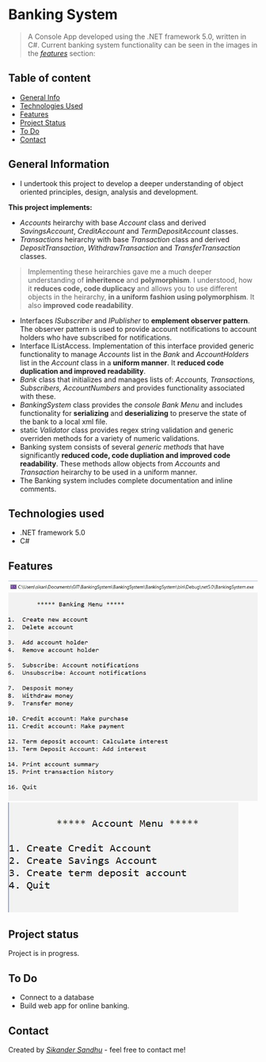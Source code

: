 # Banking System
> A Console App developed using the .NET framework 5.0, written in C#. Current banking system functionality can be seen in the images in the [_features_](#features) section:

## Table of content
* [General Info](#general-information)
* [Technologies Used](#technologies-used)
* [Features](#features)
* [Project Status](#project-status)
* [To Do](#to-do)
* [Contact](#contact)

## General Information
* I undertook this project to develop a deeper understanding of object oriented principles, design, analysis and development.

**This project implements:**
  - _Accounts_ heirarchy with base _Account_ class and derived _SavingsAccount_, _CreditAccount_ and _TermDepositAccount_ classes.
  - _Transactions_ heirarchy with base _Transaction_ class and derived _DepositTransaction_, _WithdrawTransaction_ and _TransferTransaction_ classes.
  > Implementing these heirarchies gave me a much deeper understanding of **inheritence** and **polymorphism**. I understood, how it **reduces code, code duplicacy** and allows you to use different objects in the heirarchy, **in a uniform fashion using polymorphism**. It also **improved code readability**. 
  - Interfaces _ISubscriber_ and _IPublisher_ to **emplement observer pattern**. The observer pattern is used to provide account notifications to account holders who have subscribed for notifications.
  - Interface IListAccess. Implementation of this interface provided generic functionality to manage _Accounts_ list in the _Bank_ and _AccountHolders_ list in the _Account_ class in a **uniform manner**. It **reduced code duplication and improved readability**.
  - _Bank_ class that initializes and manages lists of: _Accounts, Transactions, Subscribers, AccountNumbers_ and provides functionality associated with these.
  - _BankingSystem_ class provides the _console Bank Menu_ and includes functionality for **serializing** and **deserializing** to preserve the state of the bank to a local xml file.
  - static _Validator_ class provides regex string validation and generic overriden methods for a variety of numeric validations.
  - Banking system consists of several _generic methods_ that have significantly **reduced code, code dupliation and improved code readability**. These methods allow objects from _Accounts_ and _Transaction_ heirarchy to be used in a uniform manner.
  - The Banking system includes complete documentation and inline comments. 

## Technologies used
- .NET framework 5.0
- C#

## Features  
![Bank Menu](./Images/BankMenu.JPG)
![Create account | sub-menu](./Images/CreateAccountMenu.JPG)  

## Project status
Project is in progress.

## To Do
- Connect to a database
- Build web app for online banking.

## Contact
Created by [_Sikander Sandhu_](https://github.com/sikandersandhu) - feel free to contact me!



 